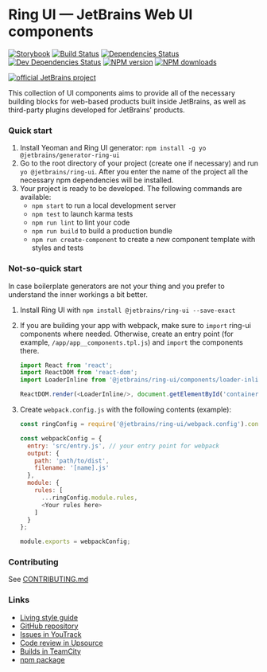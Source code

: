 # Ring UI — JetBrains Web UI components
[![Storybook][storybook-img]][docsite] [![Build Status][ci-img]][ci-bt] [![Dependencies Status][deps-img]][deps] [![Dev Dependencies Status][dev-deps-img]][dev-deps] [![NPM version][npm-version-img]][npm-package] [![NPM downloads][npm-count-img]][npm-package]

[![official JetBrains project](https://jb.gg/badges/official-flat-square.svg)](https://confluence.jetbrains.com/display/ALL/JetBrains+on+GitHub)

This collection of UI components aims to provide all of the necessary building blocks for web-based products built inside JetBrains, as well as third-party plugins developed for JetBrains' products.

### Quick start

1. Install Yeoman and Ring UI generator: `npm install -g yo @jetbrains/generator-ring-ui`
2. Go to the root directory of your project (create one if necessary) and run `yo @jetbrains/ring-ui`. After you enter the name of the project all the necessary npm dependencies will be installed.
3. Your project is ready to be developed. The following commands are available:
   - `npm start` to run a local development server
   - `npm test` to launch karma tests
   - `npm run lint` to lint your code
   - `npm run build` to build a production bundle
   - `npm run create-component` to create a new component template with styles and tests

### Not-so-quick start

In case boilerplate generators are not your thing and you prefer to understand the inner workings a bit better.

1. Install Ring UI with `npm install @jetbrains/ring-ui --save-exact` 

2. If you are building your app with webpack, make sure to `import` ring-ui components where needed. Otherwise, create an entry point (for example, `/app/app__components.tpl.js`) and
`import` the components there. 
   ``` javascript
   import React from 'react';
   import ReactDOM from 'react-dom';
   import LoaderInline from '@jetbrains/ring-ui/components/loader-inline/loader-inline';
   
   ReactDOM.render(<LoaderInline/>, document.getElementById('container'));
   ```

3. Create `webpack.config.js` with the following contents (example):
   ``` javascript
   const ringConfig = require('@jetbrains/ring-ui/webpack.config').config;
   
   const webpackConfig = {
     entry: 'src/entry.js', // your entry point for webpack
     output: {
       path: 'path/to/dist',
       filename: '[name].js'
     },
     module: {
       rules: [
         ...ringConfig.module.rules,
         <Your rules here>
       ]
     }
   };
   
   module.exports = webpackConfig;
   ```

### Contributing

See [CONTRIBUTING.md](./CONTRIBUTING.md)

### Links

- [Living style guide][docsite]
- [GitHub repository](https://github.com/JetBrains/ring-ui)
- [Issues in YouTrack](https://youtrack.jetbrains.com/issues/RG)
- [Code review in Upsource](https://upsource.jetbrains.com/ring-ui/view)
- [Builds in TeamCity][ci-project]
- [npm package][npm-package]

[docsite]: https://jetbrains.github.io/ring-ui
[ci-project]: https://teamcity.jetbrains.com/project.html?projectId=JetBrainsUi_RingUi&tab=projectOverview
[ci-bt]: https://teamcity.jetbrains.com/viewType.html?buildTypeId=JetBrainsUi_RingUi_GeminiTests&tab=buildTypeStatusDiv
[ci-img]:  https://teamcity.jetbrains.com/app/rest/builds/buildType:JetBrainsUi_RingUi_GeminiTests/statusIcon.svg
[deps]: https://david-dm.org/jetbrains/ring-ui
[deps-img]: https://img.shields.io/david/jetbrains/ring-ui.svg
[dev-deps]: https://david-dm.org/jetbrains/ring-ui?type=dev
[dev-deps-img]: https://img.shields.io/david/dev/jetbrains/ring-ui.svg
[npm-package]: https://www.npmjs.com/package/@jetbrains/ring-ui
[npm-version-img]: https://img.shields.io/npm/v/@jetbrains/ring-ui.svg
[npm-count-img]: https://img.shields.io/npm/dt/@jetbrains/ring-ui.svg
[storybook-img]: https://cdn.jsdelivr.net/gh/storybookjs/brand@master/badge/badge-storybook.svg
